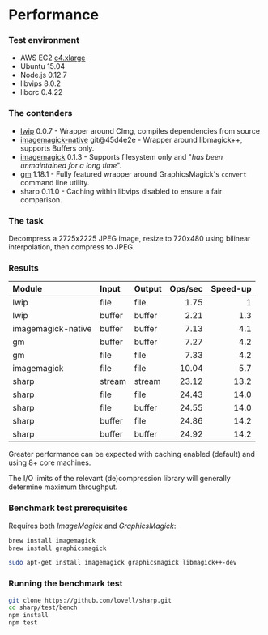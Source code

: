 # Performance

### Test environment

* AWS EC2 [c4.xlarge](http://aws.amazon.com/ec2/instance-types/#c4)
* Ubuntu 15.04
* Node.js 0.12.7
* libvips 8.0.2
* liborc 0.4.22

### The contenders

* [lwip](https://www.npmjs.com/package/lwip) 0.0.7 - Wrapper around CImg, compiles dependencies from source
* [imagemagick-native](https://www.npmjs.com/package/imagemagick-native) git@45d4e2e - Wrapper around libmagick++, supports Buffers only.
* [imagemagick](https://www.npmjs.com/package/imagemagick) 0.1.3 - Supports filesystem only and "*has been unmaintained for a long time*".
* [gm](https://www.npmjs.com/package/gm) 1.18.1 - Fully featured wrapper around GraphicsMagick's `convert` command line utility.
* sharp 0.11.0 - Caching within libvips disabled to ensure a fair comparison.

### The task

Decompress a 2725x2225 JPEG image, resize to 720x480 using bilinear interpolation, then compress to JPEG.

### Results

| Module             | Input  | Output | Ops/sec | Speed-up |
| :----------------- | :----- | :----- | ------: | -------: |
| lwip               | file   | file   |    1.75 |        1 |
| lwip               | buffer | buffer |    2.21 |      1.3 |
| imagemagick-native | buffer | buffer |    7.13 |      4.1 |
| gm                 | buffer | buffer |    7.27 |      4.2 |
| gm                 | file   | file   |    7.33 |      4.2 |
| imagemagick        | file   | file   |   10.04 |      5.7 |
| sharp              | stream | stream |   23.12 |     13.2 |
| sharp              | file   | file   |   24.43 |     14.0 |
| sharp              | file   | buffer |   24.55 |     14.0 |
| sharp              | buffer | file   |   24.86 |     14.2 |
| sharp              | buffer | buffer |   24.92 |     14.2 |

Greater performance can be expected with caching enabled (default) and using 8+ core machines.

The I/O limits of the relevant (de)compression library will generally determine maximum throughput.

### Benchmark test prerequisites

Requires both _ImageMagick_ and _GraphicsMagick_:

```sh
brew install imagemagick
brew install graphicsmagick
```

```sh
sudo apt-get install imagemagick graphicsmagick libmagick++-dev
```

### Running the benchmark test

```sh
git clone https://github.com/lovell/sharp.git
cd sharp/test/bench
npm install
npm test
```
